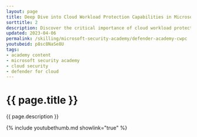 ```yaml
---
layout: page
title: Deep Dive into Cloud Workload Protection Capabilities in Microsoft Defender for Cloud
sorttitle: 2
description: Discover the critical importance of cloud workload protection, including understandings of Microsoft Defenders for DNS, Key Vault, Servers, Storage, SQL Servers, and more. In addition, examine vulnerability assessments, adaptive application controls & network hardening, Just-in-Time (JIT) access, File Integrity, Azure Lighthouse, and more.
updated: 2023-04-06
permalink: /skilling/microsoft-security-academy/defender-academy-cwpc
youtubeid: p8sc8NaSe8U
tags: 
- academy content
- microsoft security academy
- cloud security
- defender for cloud
---
```


# {{ page.title }}

{{ page.description }}

{% include youtubethumb.md showlink="true" %}